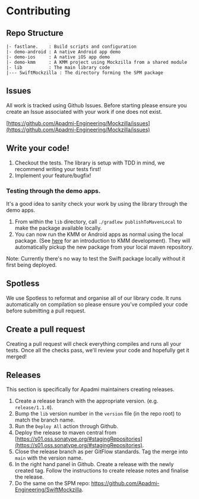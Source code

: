 # Contributing

## Repo Structure

```
|- fastlane.    : Build scripts and configuration
|- demo-android : A native Android app demo
|- demo-ios     : A native iOS app demo
|- demo-kmm     : A KMM project using Mockzilla from a shared module
|- lib          : The main library code
|--- SwiftMockzilla : The directory forming the SPM package

```

## Issues

All work is tracked using Github Issues. Before starting please ensure you create an Issue associated with your work if one does not exist.

[https://github.com/Apadmi-Engineering/Mockzilla/issues](https://github.com/Apadmi-Engineering/Mockzilla/issues)

## Write your code!

1. Checkout the tests. The library is setup with TDD in mind, we recommend writing your tests first!
2. Implement your feature/bugfix!

### Testing through the demo apps.

It's a good idea to sanity check your work by using the library through the demo apps.

1. From within the `lib` directory, call `./gradlew publishToMavenLocal` to make the package available locally.
2. You can now run the KMM or Android apps as normal using the local package. (See [here](https://kotlinlang.org/docs/multiplatform-mobile-getting-started.html) for an introduction to KMM development). They will automatically pickup the new package from your local maven repository.

Note: Currently there's no way to test the Swift package locally without it first being deployed.

## Spotless

We use Spotless to reformat and organise all of our library code. It runs automatically on compilation so please ensure you've compiled your code before submitting a pull request.

## Create a pull request

Creating a pull request will check everything compiles and runs all your tests. Once all the checks pass, we'll review your code and hopefully get it merged!

## Releases

This section is specifically for Apadmi maintainers creating releases.

1. Create a release branch with the appropriate version. (e.g. `release/1.1.0`).
2. Bump the `lib` version number in the `version` file (in the repo root) to match the branch name.
3. Run the `Deploy All` action through Github.
4. Deploy the release to maven central from [https://s01.oss.sonatype.org/#stagingRepositories](https://s01.oss.sonatype.org/#stagingRepositories).
5. Close the release branch as per GitFlow standards. Tag the merge into `main` with the version name.
6. In the right hand panel in Github. Create a release with the newly created tag. Follow the instructions to create release notes and finalise the release.
7. Do the same on the SPM repo: https://github.com/Apadmi-Engineering/SwiftMockzilla.

